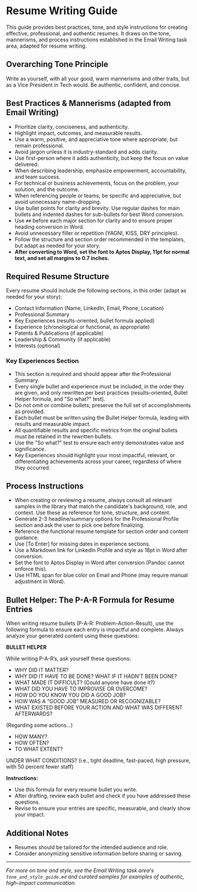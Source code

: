 # Resume Writing Guide

This guide provides best practices, tone, and style instructions for creating effective, professional, and authentic resumes. It draws on the tone, mannerisms, and process instructions established in the Email Writing task area, adapted for resume writing.

## Overarching Tone Principle
Write as yourself, with all your good, warm mannerisms and other traits, but as a Vice President in Tech would. Be authentic, confident, and concise.

## Best Practices & Mannerisms (adapted from Email Writing)
- Prioritize clarity, conciseness, and authenticity.
- Highlight impact, outcomes, and measurable results.
- Use a warm, positive, and appreciative tone where appropriate, but remain professional.
- Avoid jargon unless it is industry-standard and adds clarity.
- Use first-person where it adds authenticity, but keep the focus on value delivered.
- When describing leadership, emphasize empowerment, accountability, and team success.
- For technical or business achievements, focus on the problem, your solution, and the outcome.
- When referencing people or teams, be specific and appreciative, but avoid unnecessary name-dropping.
- Use bullet points for clarity and brevity. Use regular dashes for main bullets and indented dashes for sub-bullets for best Word conversion.
- Use `##` before each major section for clarity and to ensure proper heading conversion in Word.
- Avoid unnecessary filler or repetition (YAGNI, KISS, DRY principles).
- Follow the structure and section order recommended in the templates, but adapt as needed for your story.
- **After converting to Word, set the font to Aptos Display, 11pt for normal text, and set all margins to 0.7 inches.**

## Required Resume Structure

Every resume should include the following sections, in this order (adapt as needed for your story):

- Contact Information (Name, LinkedIn, Email, Phone, Location)
- Professional Summary
- Key Experiences (results-oriented, bullet formula applied)
- Experience (chronological or functional, as appropriate)
- Patents & Publications (if applicable)
- Leadership & Community (if applicable)
- Interests (optional)

### Key Experiences Section
- This section is required and should appear after the Professional Summary.
- Every single bullet and experience must be included, in the order they are given, and only rewritten per best practices (results-oriented, Bullet Helper formula, and "So what?" test).
- Do not omit or combine bullets; preserve the full set of accomplishments as provided.
- Each bullet must be written using the Bullet Helper formula, leading with results and measurable impact.
- All quantifiable results and specific metrics from the original bullets must be retained in the rewritten bullets.
- Use the "So what?" test to ensure each entry demonstrates value and significance.
- Key Experiences should highlight your most impactful, relevant, or differentiating achievements across your career, regardless of where they occurred.

## Process Instructions
- When creating or reviewing a resume, always consult all relevant samples in the library that match the candidate's background, role, and context. Use these as reference for tone, structure, and content.
- Generate 2-3 headline/summary options for the Professional Profile section and ask the user to pick one before finalizing.
- Reference the functional resume template for section order and content guidance.
- Use [To Enter] for missing dates in experience sections.
- Use a Markdown link for LinkedIn Profile and style as 18pt in Word after conversion.
- Set the font to Aptos Display in Word after conversion (Pandoc cannot enforce this).
- Use HTML span for blue color on Email and Phone (may require manual adjustment in Word).

## Bullet Helper: The P-A-R Formula for Resume Entries

When writing resume bullets (P-A-R: Problem-Action-Result), use the following formula to ensure each entry is impactful and complete. Always analyze your generated content using these questions:

**BULLET HELPER**

While writing P-A-R’s, ask yourself these questions:

- WHY DID IT MATTER?
- WHY DID IT HAVE TO BE DONE? WHAT IF IT HADN’T BEEN DONE?
- WHAT MADE IT DIFFICULT? (Could anyone have done it?)
- WHAT DID YOU HAVE TO IMPROVISE OR OVERCOME?
- HOW DO YOU KNOW YOU DID A GOOD JOB?
- HOW WAS A “GOOD JOB” MEASURED OR RECOGNIZABLE?
- WHAT EXISTED BEFORE YOUR ACTION AND WHAT WAS DIFFERENT AFTERWARDS?

(Regarding some actions...)
- HOW MANY?
- HOW OFTEN?
- TO WHAT EXTENT?

UNDER WHAT CONDITIONS? (i.e., tight deadline, fast-paced, high pressure, with 50 percent fewer staff)

**Instructions:**
- Use this formula for every resume bullet you write.
- After drafting, review each bullet and check if you have addressed these questions.
- Revise to ensure your entries are specific, measurable, and clearly show your impact.

## Additional Notes
- Resumes should be tailored for the intended audience and role.
- Consider anonymizing sensitive information before sharing or saving.

---

*For more on tone and style, see the Email Writing task area's `tone_and_style_guide.md` and curated samples for examples of authentic, high-impact communication.*
